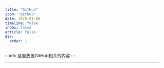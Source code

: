 ```yaml
---
title: "GitHub"
icon: "github"
date: 1978-01-09
timeline: false
index: false
article: false
dir:
  order: 1
---
```


:::info
这里放置GitHub相关的内容
:::

--- 
<AutoCatalog />
